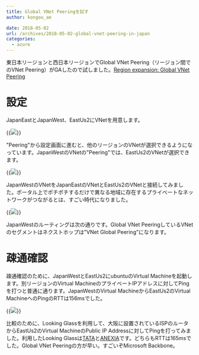 ```yaml
---
title: Global VNet Peeringを試す
author: kongou_ae

date: 2018-05-02
url: /archives/2018-05-02-global-vnet-peering-in-japan
categories:
  - azure
---
```


東日本リージョンと西日本リージョンでGlobal VNet Peering（リージョン間でのVNet Peering）がGAしたので試しました。[Region expansion: Global VNet Peering](https://azure.microsoft.com/ja-jp/updates/general-availability-global-vnet-peering/)

# 設定

JapanEastとJapanWest、EastUs2にVNetを用意します。

{{<img src="./../../images/2018-05-02-001.png">}}

"Peering"から設定画面に進むと、他のリージョンのVNetが選択できるようになっています。JapanWestのVNetの"Peering"では、EastUs2のVNetが選択できます。

{{<img src="./../../images/2018-05-02-003.png">}}

JapanWestのVNetをJapanEastのVNetとEastUs2のVNetと接続してみました。ポータル上でポチポチするだけで異なる地域に存在するプライベートなネットワークがつながるとは、すごい時代になりました。

{{<img src="./../../images/2018-05-02-006.png">}}

JapanWestのルーティングは次の通りです。Global VNet PeeringしているVNetのセグメントはネクストホップは"VNet Global Peering"になります。

# 疎通確認

疎通確認のために、JapanWestとEastUs2にubuntuのVirtual Machineを起動します。別リージョンのVirtual MachineのプライベートIPアドレスに対してPingを打つと普通に通ります。JapanWestのVirtual MachineからEastUs2のVirtual MachineへのPingのRTTは156msでした。

{{<img src="./../../images/2018-05-02-007.png">}}

比較のために、Looking Glassを利用して、大阪に設置されているISPのルータからEastUs2のVirtual MachineのPublic IP Addressに対してPingを打ってみました。利用したLooking Glassは[TATA](http://lg.as6453.net/lg/)と[ANEXIA](https://lg.anexia-it.com/lg/#node/select)です。どちらもRTTは165msでした。Global VNet Peeringの方が早い。すごいぞMicrosoft Backbone。

